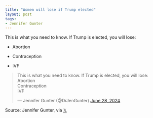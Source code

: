 ```yaml
---
title: "Women will lose if Trump elected"
layout: post
tags:
- Jennifer Gunter
---
```


This is what you need to know. If Trump is elected, you will lose:

- Abortion

- Contraception

- IVF

<blockquote class="twitter-tweet"><p lang="en" dir="ltr">This is what you need to know. If Trump is elected, you will lose:<br>Abortion<br>Contraception<br>IVF</p>&mdash; Jennifer Gunter (@DrJenGunter) <a href="https://twitter.com/DrJenGunter/status/1806500901642969528?ref_src=twsrc%5Etfw">June 28, 2024</a></blockquote> <script async src="https://platform.twitter.com/widgets.js" charset="utf-8"></script>

Source: Jennifer Gunter, via [𝕏](https://x.com)
